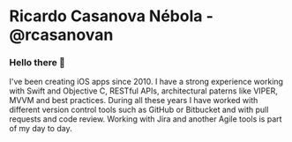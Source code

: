 # Ricardo Casanova Nébola - @rcasanovan

### Hello there 👋

I've been creating iOS apps since 2010. I have a strong experience working with Swift and Objective C, RESTful APIs, architectural paterns like VIPER, MVVM and best practices. During all these years I have worked with different version control tools such as GitHub or Bitbucket and with pull requests and code review. Working with Jira and another Agile tools is part of my day to day.

<!--
**rcasanovan/rcasanovan** is a ✨ _special_ ✨ repository because its `README.md` (this file) appears on your GitHub profile.

Here are some ideas to get you started:

- 🔭 I’m currently working on ...
- 🌱 I’m currently learning ...
- 👯 I’m looking to collaborate on ...
- 🤔 I’m looking for help with ...
- 💬 Ask me about ...
- 📫 How to reach me: ...
- 😄 Pronouns: ...
- ⚡ Fun fact: ...
-->

